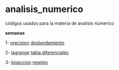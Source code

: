 # analisis_numerico
 códigos usados para la materia de analisis númerico 

__semanas__

1- [precision](https://github.com/DefFoxPy/analisis_numerico/blob/main/precision.cpp) [desbordamiento](https://github.com/DefFoxPy/analisis_numerico/blob/main/desbordamiento.cpp)

2- [lagrange](https://github.com/DefFoxPy/analisis_numerico/blob/main/lagrange.cpp) [tabla diferenciales](https://github.com/DefFoxPy/analisis_numerico/blob/main/tabla_diferencias.cpp) 

3- [biseccion](https://github.com/DefFoxPy/analisis_numerico/blob/main/programa3_1.cpp) [newton](https://github.com/DefFoxPy/analisis_numerico/blob/main/programa3_5.cpp)
